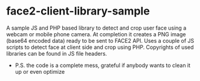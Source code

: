 # face2-client-library-sample
A sample JS and PHP based library to detect and crop user face using a webcam or mobile phone camera.
At completion it creates a PNG image (base64 encoded data) ready to be sent to FACE2 API.
Uses a couple of JS scripts to detect face at client side and crop using PHP. Copyrights of used libraries can be found in JS file headers.


* P.S. the code is a complete mess, grateful if anybody wants to clean it up or even optimize

